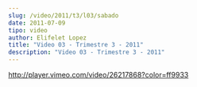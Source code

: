 ```yaml
---
slug: /video/2011/t3/l03/sabado
date: 2011-07-09
tipo: video
author: Elifelet Lopez
title: "Video 03 - Trimestre 3 - 2011"
description: "Video 03 - Trimestre 3 - 2011"
---
```


http://player.vimeo.com/video/26217868?color=ff9933
